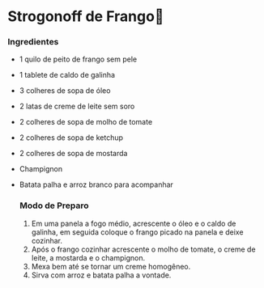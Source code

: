 # Strogonoff de Frango:chicken:

### Ingredientes

- 1 quilo de peito de frango sem pele

- 1 tablete de caldo de galinha

- 3 colheres de sopa de óleo

- 2 latas de creme de leite sem soro

- 2 colheres de sopa de molho de tomate

- 2 colheres de sopa de ketchup

- 2 colheres de sopa de mostarda

- Champignon

- Batata palha e arroz branco para acompanhar

  ### Modo de Preparo

  1. Em uma panela a fogo médio, acrescente o óleo e o caldo de galinha, em seguida coloque o frango picado na panela e deixe cozinhar.
  2. Após o frango cozinhar acrescente o molho de tomate, o creme de leite, a mostarda e o champignon.
  3. Mexa bem até se tornar um creme homogêneo.
  4. Sirva com arroz e batata palha a vontade.

  

  







